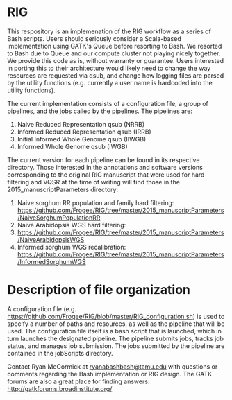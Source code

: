 RIG
=====

This respository is an implemenation of the RIG workflow as a series of Bash scripts. Users should seriously consider a Scala-based implementation using GATK's Queue before resorting to Bash. We resorted to Bash due to Queue and our compute cluster not playing nicely together. We provide this code as is, without warranty or guarantee. Users interested in porting this to their architecture would likely need to change the way resources are requested via qsub, and change how logging files are parsed by the utility functions (e.g. currently a user name is hardcoded into the utility functions).

The current implementation consists of a configuration file, a group of pipelines, and the jobs called by the pipelines. The pipelines are:

1. Naive Reduced Representation qsub (NRRB) 
2. Informed Reduced Representation qsub (IRRB) 
4. Initial Informed Whole Genome qsub (IIWGB)
5. Informed Whole Genome qsub (IWGB)

The current version for each pipeline can be found in its respective directory. Those interested in the annotations and software versions corresponding to the original RIG manuscript that were used for hard filtering and VQSR at the time of writing will find those in the 2015_manuscriptParameters directory:

1. Naive sorghum RR population and family hard filtering: https://github.com/Frogee/RIG/tree/master/2015_manuscriptParameters/NaiveSorghumPopulationRR 
2. Naive Arabidopsis WGS hard filtering:
3. https://github.com/Frogee/RIG/tree/master/2015_manuscriptParameters/NaiveArabidopsisWGS
3. Informed sorghum WGS recalibration: https://github.com/Frogee/RIG/tree/master/2015_manuscriptParameters/InformedSorghumWGS

Description of file organization
=====

A configuration file (e.g. https://github.com/Frogee/RIG/blob/master/RIG_configuration.sh) is used to specify a number of paths and resources, as well as the pipeline that will be used. The configuration file itself is a bash script that is launched, which in turn launches the designated pipeline. The pipeline submits jobs, tracks job status, and manages job submission. The jobs submitted by the pipeline are contained in the jobScripts directory.

Contact Ryan McCormick at ryanabashbash@tamu.edu with questions or comments regarding the Bash implementation or RIG design. The GATK forums are also a great place for finding answers: http://gatkforums.broadinstitute.org/ 

